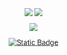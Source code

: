 <p align="center">
    <img align="center" src="https://github-readme-stats.vercel.app/api?username=Necrodante&show_icons=true&theme=transparent&hide_border=true&title_color=FFFFFF&text_color=FFFFFF&icon_color=FFFFFF" />
    <img align="center" src="https://github-readme-stats.vercel.app/api/top-langs/?username=Necrodante&layout=compact&theme=transparent&hide_border=true&title_color=FFFFFF" />
  </p>

<p align="center">
  <a href="https://skillicons.dev">
    <img src="https://skillicons.dev/icons?i=py,js,ts,html,css,figma,git,obsidian,ps,vscode" />
</p>

<p align="center">
    <img alt="Static Badge" src="https://img.shields.io/badge/TWITTER-transparent?style=for-the-badge&labelColor=black&color=black&link=https%3A%2F%2Fx.com%2FNecrodante_">
</p>

<!--
**Necrodante/Necrodante** is a ✨ _special_ ✨ repository because its `README.md` (this file) appears on your GitHub profile.

Here are some ideas to get you started:

- 🔭 I’m currently working on ...
- 🌱 I’m currently learning ...
- 👯 I’m looking to collaborate on ...
- 🤔 I’m looking for help with ...
- 💬 Ask me about ...
- 📫 How to reach me: ...
- 😄 Pronouns: ...
- ⚡ Fun fact: ...
-->
